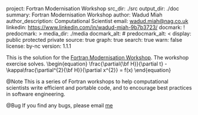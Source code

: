 project: Fortran Modernisation Workshop
src_dir: ./src
output_dir: ./doc
summary: Fortran Modernisation Workshop
author: Wadud Miah
author_description: Computational Scientist
email: wadud.miah@nag.co.uk
linkedin: https://www.linkedin.com/in/wadud-miah-9b7b3723/
docmark: !
predocmark: >
media_dir: ./media
docmark_alt: #
predocmark_alt: <
display: public
         protected
         private
source: true
graph: true
search: true
warn: false
license: by-nc
version: 1.1.1

This is the solution for the [Fortran Modernisation Workshop](https://www.nag.co.uk/content/fortran-modernization-workshop).
The workshop exercise solves.
\begin{equation}
\frac{\partial{\bf H}}{\partial t} - \kappa\frac{\partial^{2}{\bf H}}{\partial x^{2}} = f(x)
\end{equation}

@Note
This is a series of Fortran workshops to help computational scientists write
efficient and portable code, and to encourage best practices in software
engineering.

@Bug
If you find any bugs, please email [me](mailto:wadud.miah@nag.co.uk)
